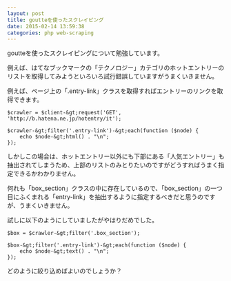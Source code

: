```yaml
---
layout: post
title: goutteを使ったスクレイピング
date: 2015-02-14 13:59:38
categories: php web-scraping
---
```

<p>goutteを使ったスクレイピングについて勉強しています。</p>

<p>例えば、はてなブックマークの「テクノロジー」カテゴリのホットエントリーのリストを取得してみようといろいろ試行錯誤していますがうまくいきません。</p>

<p>例えば、ページ上の「.entry-link」クラスを取得すればエントリーのリンクを取得できます。</p>

```
$crawler = $client-&gt;request('GET', 'http://b.hatena.ne.jp/hotentry/it');

$crawler-&gt;filter('.entry-link')-&gt;each(function ($node) {
    echo $node-&gt;html() . "\n";
});
```

<p>しかしこの場合は、ホットエントリー以外にも下部にある「人気エントリー」も抽出されてしまうため、上部のリストのみとりたいのですがどうすればうまく指定できるかわかりません。</p>

<p>何れも「box_section」クラスの中に存在しているので、「box_section」の一つ目にふくまれる「entry-link」を抽出するように指定するべきだと思うのですが、うまくいきません。</p>

<p>試しに以下のようにしていましたがやはりだめでした。</p>

```
$box = $crawler-&gt;filter('.box_section');

$box-&gt;filter('.entry-link')-&gt;each(function ($node) {
    echo $node-&gt;text() . "\n";
});
```

<p>どのように絞り込めばよいのでしょうか？</p>
